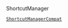 ShortcutManager  

[`ShortcutManagerCompat`](https://developer.android.google.cn/reference/androidx/core/content/pm/ShortcutManagerCompat)   

